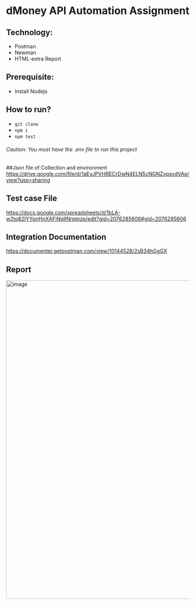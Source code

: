# dMoney API Automation Assignment

## Technology:
- Postman
- Newman
- HTML-extra Report

## Prerequisite:
- Install Nodejs

## How to run?
- ``` git clone ```
- ``` npm i ```
- ``` npm test ```

###### Caution: You must have the .env file to run this project

##Json file of Collection and environment
https://drive.google.com/file/d/1aEyJPVHRECrDwN4ELN5cNGNZxpsvdVAe/view?usp=sharing

## Test case File
https://docs.google.com/spreadsheets/d/1bLA-w2to82IYYpnHnXAFiNqIlNrptnze/edit?gid=2076285606#gid=2076285606

## Integration Documentation
https://documenter.getpostman.com/view/10144528/2sB34hGgGX

## Report
<img width="869" height="872" alt="image" src="https://github.com/user-attachments/assets/23e6c636-21a8-4f8c-9e32-9e87c148d5b9" />




